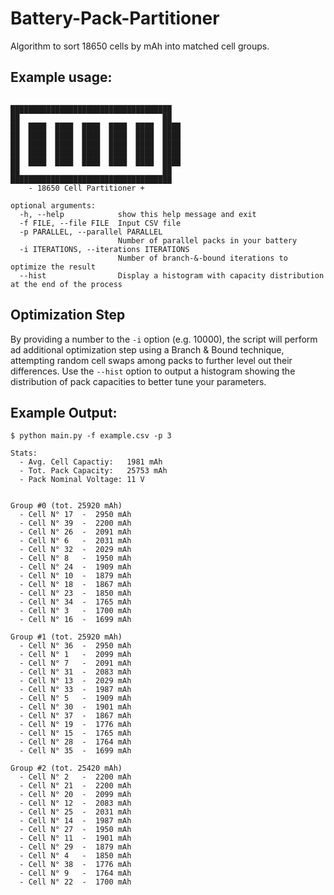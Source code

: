 # Battery-Pack-Partitioner
Algorithm to sort 18650 cells by mAh into matched cell groups.


## Example usage:
```usage: main.py [-h] [-f FILE] [-p PARALLEL] [-i ITERATIONS] [--hist]

████████████████████████████████████
██                                ██
██  ████  ████  ████  ████  ████  ████
██  ████  ████  ████  ████  ████  ████
██  ████  ████  ████  ████  ████  ████
██  ████  ████  ████  ████  ████  ████
██  ████  ████  ████  ████  ████  ████
██                                ██
████████████████████████████████████
    - 18650 Cell Partitioner +

optional arguments:
  -h, --help            show this help message and exit
  -f FILE, --file FILE  Input CSV file
  -p PARALLEL, --parallel PARALLEL
                        Number of parallel packs in your battery
  -i ITERATIONS, --iterations ITERATIONS
                        Number of branch-&-bound iterations to optimize the result
  --hist                Display a histogram with capacity distribution at the end of the process
```

## Optimization Step
By providing a number to the `-i` option (e.g. 10000), the script will perform ad additional optimization step using a Branch & Bound technique, attempting random cell swaps among packs to further level out their differences. Use the `--hist` option to output a histogram showing the distribution of pack capacities to better tune your parameters.

## Example Output:

```
$ python main.py -f example.csv -p 3

Stats:
  - Avg. Cell Capactiy:   1981 mAh
  - Tot. Pack Capacity:   25753 mAh
  - Pack Nominal Voltage: 11 V


Group #0 (tot. 25920 mAh)
  - Cell N° 17  -  2950 mAh
  - Cell N° 39  -  2200 mAh
  - Cell N° 26  -  2091 mAh
  - Cell N° 6   -  2031 mAh
  - Cell N° 32  -  2029 mAh
  - Cell N° 8   -  1950 mAh
  - Cell N° 24  -  1909 mAh
  - Cell N° 10  -  1879 mAh
  - Cell N° 18  -  1867 mAh
  - Cell N° 23  -  1850 mAh
  - Cell N° 34  -  1765 mAh
  - Cell N° 3   -  1700 mAh
  - Cell N° 16  -  1699 mAh

Group #1 (tot. 25920 mAh)
  - Cell N° 36  -  2950 mAh
  - Cell N° 1   -  2099 mAh
  - Cell N° 7   -  2091 mAh
  - Cell N° 31  -  2083 mAh
  - Cell N° 13  -  2029 mAh
  - Cell N° 33  -  1987 mAh
  - Cell N° 5   -  1909 mAh
  - Cell N° 30  -  1901 mAh
  - Cell N° 37  -  1867 mAh
  - Cell N° 19  -  1776 mAh
  - Cell N° 15  -  1765 mAh
  - Cell N° 28  -  1764 mAh
  - Cell N° 35  -  1699 mAh

Group #2 (tot. 25420 mAh)
  - Cell N° 2   -  2200 mAh
  - Cell N° 21  -  2200 mAh
  - Cell N° 20  -  2099 mAh
  - Cell N° 12  -  2083 mAh
  - Cell N° 25  -  2031 mAh
  - Cell N° 14  -  1987 mAh
  - Cell N° 27  -  1950 mAh
  - Cell N° 11  -  1901 mAh
  - Cell N° 29  -  1879 mAh
  - Cell N° 4   -  1850 mAh
  - Cell N° 38  -  1776 mAh
  - Cell N° 9   -  1764 mAh
  - Cell N° 22  -  1700 mAh
```
